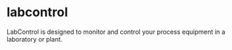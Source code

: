 # labcontrol
LabControl is designed to monitor and control your process equipment in a laboratory or plant. 
